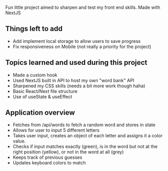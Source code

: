Fun little project aimed to sharpen and test my front end skills. Made with NextJS

## Things left to add

- Add implement local storage to allow users to save progress
- Fix responsiveness on Mobile (not really a priority for the project)

## Topics learned and used during this project

- Made a custom hook
- Used NextJS built in API to host my own "word bank" API
- Sharpened my CSS skills (needs a bit more work though haha)
- Basic React/Next file structure
- Use of useState & useEffect

## Application overview

- Fetches from /api/words to fetch a random word and stores in state
- Allows for user to input 5 different letters
- Takes user input, creates an object of each letter and assigns it a color value.
- Checks if input matches exactly (green), is in the word but not at the right position (yellow), or not in the word at all (grey)
- Keeps track of previous guesses
- Updates keyboard colors to match

